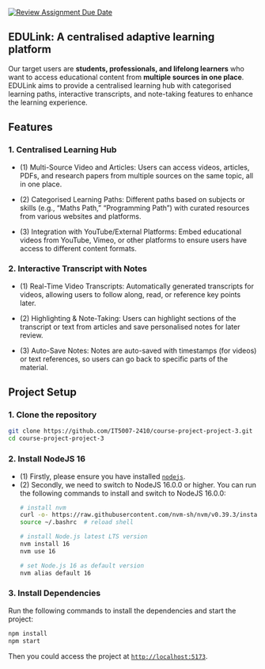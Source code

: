 [![Review Assignment Due Date](https://classroom.github.com/assets/deadline-readme-button-22041afd0340ce965d47ae6ef1cefeee28c7c493a6346c4f15d667ab976d596c.svg)](https://classroom.github.com/a/eD9oPTLm)

## **EDULink: A centralised adaptive learning platform**
Our target users are **students, professionals, and lifelong learners** who want to access educational content from **multiple sources in one place**. EDULink aims to provide a centralised learning hub with categorised learning paths, interactive transcripts, and note-taking features to enhance the learning experience.

## Features
### **1. Centralised Learning Hub**

- (1) Multi-Source Video and Articles: Users can access videos, articles, PDFs, and research papers from multiple sources on the same topic, all in one place.

- (2) Categorised Learning Paths: Different paths based on subjects or skills (e.g., “Maths Path,” “Programming Path”) with curated resources from various websites and platforms.

- (3) Integration with YouTube/External Platforms: Embed educational videos from YouTube, Vimeo, or other platforms to ensure users have access to different content formats.

### **2. Interactive Transcript with Notes**

- (1) Real-Time Video Transcripts: Automatically generated transcripts for videos, allowing users to follow along, read, or reference key points later.

- (2) Highlighting & Note-Taking: Users can highlight sections of the transcript or text from articles and save personalised notes for later review.

- (3) Auto-Save Notes: Notes are auto-saved with timestamps (for videos) or text references, so users can go back to specific parts of the material.

## **Project Setup**
### **1. Clone the repository**
```bash
git clone https://github.com/IT5007-2410/course-project-project-3.git
cd course-project-project-3
```

### **2. Install NodeJS 16**
- (1) Firstly, please ensure you have installed <code><a href="https://nodejs.org/en/download/">nodejs</a></code>.
- (2) Secondly, we need to switch to NodeJS 16.0.0 or higher. You can run the following commands to install and switch to NodeJS 16.0.0:
    ```bash
    # install nvm
    curl -o- https://raw.githubusercontent.com/nvm-sh/nvm/v0.39.3/install.sh | bash
    source ~/.bashrc  # reload shell

    # install Node.js latest LTS version
    nvm install 16 
    nvm use 16

    # set Node.js 16 as default version
    nvm alias default 16
    ```

### **3. Install Dependencies**
Run the following commands to install the dependencies and start the project:
```bash
npm install
npm start
```
Then you could access the project at <code><a href="http://localhost:5173">http://localhost:5173</a></code>.
